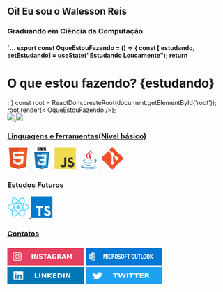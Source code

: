 <h2>Oi! Eu sou o Walesson Reis</h2>

<h3>Graduando em Ciência da Computação</h3>
<h4>`...
export const OqueEstouFazendo = () => {
  const [ estudando, setEstudando] = useState("Estudando Loucamente");
  return <h1>O que estou fazendo? {estudando}</h1>;
}
const root = ReactDom.createRoot(document.getElementById('root'));
root.render(< OqueEstouFazendo />);
`</h4>

<div>
<a href="https://github.com/Walessonrdreis">
  <img height="160em" src="https://github-readme-stats.vercel.app/api?username=WAlessonrdreis&show_icons=true&count_private=true&theme=github_dark">
  <img height="160em" src="https://github-readme-stats.vercel.app/api/top-langs/?username=Walessonrdreis&layout=compact&theme=github_dark">
</a>
</div>
  <div>
<a href="https://github.com/Walessonrdreis">
  <h3>Linguagens e ferramentas(Nivel básico)</h3>
  <img height="50em" src="https://github.com/Walessonrdreis/Walessonrdreis/blob/947d563b6f16c6b2563ecb11c91e2c034322411a/imagens/html5-original.svg">
  <img height="50em" src="https://github.com/Walessonrdreis/Walessonrdreis/blob/947d563b6f16c6b2563ecb11c91e2c034322411a/imagens/css3-original-wordmark.svg">
  <img height="50em" src="https://github.com/Walessonrdreis/Walessonrdreis/blob/947d563b6f16c6b2563ecb11c91e2c034322411a/imagens/javascript-original.svg">
  <img height="50em" src="https://github.com/Walessonrdreis/Walessonrdreis/blob/947d563b6f16c6b2563ecb11c91e2c034322411a/imagens/java-original.svg">
  <img height="50em" src="https://github.com/Walessonrdreis/Walessonrdreis/blob/8cf7b165cb81fcaf86c9a3d81fcc6a467ca8e8db/imagens/git-original.svg">
  </div>
  <div>
  <h3>Estudos Futuros</h3>
  <a href="https://github.com/Walessonrdreis">
    <img height="50em" src="https://github.com/Walessonrdreis/Walessonrdreis/blob/8cf7b165cb81fcaf86c9a3d81fcc6a467ca8e8db/imagens/react-original.svg">
    <img height="50em" src="https://github.com/Walessonrdreis/Walessonrdreis/blob/8cf7b165cb81fcaf86c9a3d81fcc6a467ca8e8db/imagens/typescript-original.svg">
    </div>
     <hw>
    <h3>Contatos<h3>
    
    
 <div>
    <a href="https://www.instagram.com/dev.reisba?r=nametag" target="_blank"><img height="40em"           src="https://github.com/Walessonrdreis/Walessonrdreis/blob/27eba5f2aa6b0bb90a7fa7e4f389a3f70bf6863d/imagens/Instagram-E4405F.svg" target="_blank"></a>
    <a href="mailto:wallllase@hotmail.com" target="_blank" ><img height="40em" width="176em"src="https://github.com/Walessonrdreis/Walessonrdreis/blob/27eba5f2aa6b0bb90a7fa7e4f389a3f70bf6863d/imagens/Microsoft_Outlook-0078D4.svg"></a>
   <a href="https://www.linkedin.com/in/walesson-rocha-dos-reis-153728210/" target="_blank"><img height="40em" width="176em" src="https://github.com/Walessonrdreis/Walessonrdreis/blob/27eba5f2aa6b0bb90a7fa7e4f389a3f70bf6863d/imagens/LinkedIn-0077B5.svg" target="_blank"></a>
   <a href="htpps://twitter.com/WalessonReisBA?s=09" target="_blank"><img height="40em" width="176em"  src="https://github.com/Walessonrdreis/Walessonrdreis/blob/27eba5f2aa6b0bb90a7fa7e4f389a3f70bf6863d/imagens/Twitter-1DA1F2.svg" target="_blank"></a>
 </div>
      
       

<!--
**Walessonrdreis/Walessonrdreis** is a ✨ _special_ ✨ repository because its `README.md` (this file) appears on your GitHub profile.

Here are some ideas to get you started:

- 🔭 I’m currently working on ...
- 🌱 I’m currently learning ...
- 👯 I’m looking to collaborate on ...
- 🤔 I’m looking for help with ...
- 💬 Ask me about ...
- 📫 How to reach me: ...
- 😄 Pronouns: ...
- ⚡ Fun fact: ...
-->
